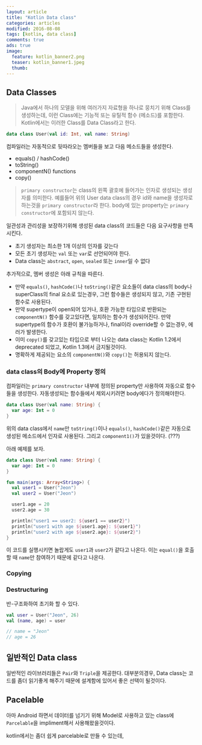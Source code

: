 ```yaml
---
layout: article
title: "Kotlin Data class"
categories: articles
modified: 2016-08-08
tags: [kotlin, data class]
comments: true
ads: true
image:
  feature: kotlin_banner2.png
  teaser: kotlin_banner1.jpeg
  thumb: 
---
```


## Data Classes

> Java에서 하나의 모델을 위해 여러가지 자료형을 하나로 뭉치기 위해 Class를 생성하는데, 이런 Class에는 기능적 또는 유틸적 함수 (메소드)를 포함한다. 
> Kotlin에서는 이러한 Class를 Data Class라고 한다.

```kotlin
data class User(val id: Int, val name: String)
```

컴파일러는 자동적으로 뒷따라오는 멤버들을 보고 다음 메소드들을 생성한다.

- equals() / hashCode()
- toString()
- componentN() functions
- copy()

> `primary constructor`는 class의 왼쪽 괄호에 들어가는 인자로 생성되는 생성자를 의미한다.
> 예를들어 위의 User data class의 경우 id와 name을 생성자로 하는것을 `primary constructor`라 한다.
> body에 있는 property는 `primary constructor`에 포함되지 않는다.

일관성과 관리성을 보장하기위해 생성된 data class의 코드들은 다음 요구사항을 만족시킨다.

- 초기 생성자는 최소한 1개 이상의 인자를 갖는다
- 모든 초기 생성자는 `val` 또는 `var`로 선언되어야 한다.
- Data class는 `abstract`, `open`, `sealed` 또는 `inner`일 수 없다
  
추가적으로, 멤버 생성은 아래 규칙을 따른다.

- 만약 `equals()`, `hashCode()`나 `toString()`같은 요소들이 data class의 body나 superClass의 final 요소로 있는경우, 그런 함수들은 생성되지 않고, 기존 구현된 함수로 사용된다.
- 만약 supertype이 open되어 있거나, 호환 가능한 타입으로 반환되는 `componentN()` 함수를 갖고있다면, 일치하는 함수가 생성되어진다. 만약 supertype의 함수가 호환이 불가능하거나, final이라 override할 수 없는경우, 에러가 발생한다.
- 이미 `copy()`를 갖고있는 타입으로 부터 나오는 data class는 Kotlin 1.2에서 deprecated 되었고, Kotlin 1.3에서 금지될것이다.
- 명확하게 제공되는 요소의 `componentN()`와 `copy()`는 허용되지 않는다.

### data class의 Body에 Property 정의

컴파일러는 `primary constructor` 내부에 정의된 property만 사용하여 자동으로 함수들을 생성한다.
자동생성되는 함수들에서 제외시키려면 body에다가 정의해야한다. 

```kotlin
data class User(val name: String) {
  var age: Int = 0
}
```

위의 data class에서 `name`만 `toString()`이나 `equals()`, `hashCode()`같은 자동으로 생성된 메소드에서 인자로 사용된다.
그리고 `component1()`가 있을것이다. (???) 

아래 예제를 보자.

```kotlin
data class User(val name: String) {
  var age: Int = 0
}

fun main(args: Array<String>) {
  val user1 = User("Jeon")
  val user2 = User("Jeon")

  user1.age = 20
  user2.age = 30

  println("user1 == user2: ${user1 == user2}")
  println("user1 with age ${user1.age}: ${user1}")
  println("user2 with age ${user2.age}: ${user2}")
}

```

이 코드를 실행시키면 놀랍게도 `user1`과 `user2`가 같다고 나온다.
이는 `equal()`을 호출할 때 `name`만 참여하기 때문에 같다고 나온다.

### Copying



### Destructuring

반-구조화하여 초기화 할 수 있다.

```kotlin
val user = User("Jeon", 26)
val (name, age) = user

// name = "Jeon"
// age = 26
```

## 일반적인 Data class

일반적인 라이브러리들은 `Pair`와 `Triple`을 제공한다. 대부분의경우, Data class는 코드를 좀더 읽기좋게 해주기 때문에 설계함에 있어서 좋은 선택이 될것이다.


## Pacelable 

아마 Android 하면서 데이터를 넘기기 위해 Model로 사용하고 있는 class에 `Parcelable`을 impliment해서 사용해왔을것이다.

kotlin에서는 좀더 쉽게 parcelable로 만들 수 있는데, 
